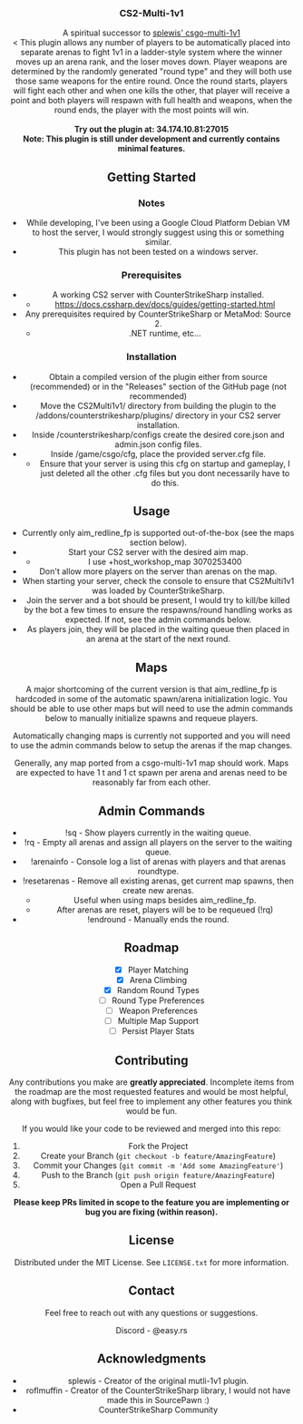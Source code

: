 <br />
<div align="center">
  <h3 align="center">CS2-Multi-1v1</h3>

  <p align="center">
    A spiritual successor to <a href="https://github.com/splewis/csgo-multi-1v1/tree/master">splewis' csgo-multi-1v1</a>
    <br />
    <
    This plugin allows any number of players to be automatically placed into separate arenas to fight 1v1 in a ladder-style system where the winner moves up an arena rank, and the loser moves down. Player weapons are determined by the randomly generated "round type" and they will both use those same weapons for the entire round. Once the round starts, players will fight each other and when one kills the other, that player will receive a point and both players will respawn with full health and weapons, when the round ends, the player with the most points will win.
    <br />
    <br />
	<strong>Try out the plugin at: 34.174.10.81:27015</strong>
    <br />
	<strong>Note: This plugin is still under development and currently contains minimal features.</strong>

<!-- GETTING STARTED -->
## Getting Started

### Notes
- While developing, I've been using a Google Cloud Platform Debian VM to host the server, I would strongly suggest using this or something similar.
- This plugin has not been tested on a windows server.

### Prerequisites
- A working CS2 server with CounterStrikeSharp installed.
	- https://docs.cssharp.dev/docs/guides/getting-started.html
- Any prerequisites required by CounterStrikeSharp or MetaMod: Source 2.
	- .NET runtime, etc...

### Installation
- Obtain a compiled version of the plugin either from source (recommended) or in the "Releases" section of the GitHub page (not recommended)
- Move the CS2Multi1v1/ directory from building the plugin to the /addons/counterstrikesharp/plugins/ directory in your CS2 server installation.
- Inside /counterstrikesharp/configs create the desired core.json and admin.json config files.
- Inside /game/csgo/cfg, place the provided server.cfg file.
	- Ensure that your server is using this cfg on startup and gameplay, I just deleted all the other .cfg files but you dont necessarily have to do this.

<!-- USAGE EXAMPLES -->
## Usage
- Currently only aim_redline_fp is supported out-of-the-box (see the maps section below).
- Start your CS2 server with the desired aim map.
	- I use +host_workshop_map 3070253400
- Don't allow more players on the server than arenas on the map.
- When starting your server, check the console to ensure that CS2Multi1v1 was loaded by CounterStrikeSharp.
- Join the server and a bot should be present, I would try to kill/be killed by the bot a few times to ensure the respawns/round handling works as expected. If not, see the admin commands below.
- As players join, they will be placed in the waiting queue then placed in an arena at the start of the next round.

## Maps
A major shortcoming of the current version is that aim_redline_fp is hardcoded in some of the automatic spawn/arena initialization logic. You should be able to use other maps but will need to use the admin commands below to manually initialize spawns and requeue players.

Automatically changing maps is currently not supported and you will need to use the admin commands below to setup the arenas if the map changes.

Generally, any map ported from a csgo-multi-1v1 map should work. Maps are expected to have 1 t and 1 ct spawn per arena and arenas need to be reasonably far from each other.

## Admin Commands
- !sq - Show players currently in the waiting queue.
- !rq - Empty all arenas and assign all players on the server to the waiting queue.
- !arenainfo - Console log a list of arenas with players and that arenas roundtype.
- !resetarenas - Remove all existing arenas, get current map spawns, then create new arenas.
	- Useful when using maps besides aim_redline_fp.
	- After arenas are reset, players will be to be requeued (!rq)
- !endround - Manually ends the round.

<!-- ROADMAP -->
## Roadmap

- [x] Player Matching
- [x] Arena Climbing
- [x] Random Round Types
- [ ] Round Type Preferences
- [ ] Weapon Preferences
- [ ] Multiple Map Support
- [ ] Persist Player Stats

<!-- CONTRIBUTING -->
## Contributing
Any contributions you make are **greatly appreciated**. Incomplete items from the roadmap are the most requested features and would be most helpful, along with bugfixes, but feel free to implement any other features you think would be fun.

If you would like your code to be reviewed and merged into this repo:

1. Fork the Project
2. Create your Branch (`git checkout -b feature/AmazingFeature`)
3. Commit your Changes (`git commit -m 'Add some AmazingFeature'`)
4. Push to the Branch (`git push origin feature/AmazingFeature`)
5. Open a Pull Request

<strong>Please keep PRs limited in scope to the feature you are implementing or bug you are fixing (within reason).</strong>

<!-- LICENSE -->
## License

Distributed under the MIT License. See `LICENSE.txt` for more information.

<!-- CONTACT -->
## Contact

Feel free to reach out with any questions or suggestions.

Discord - @easy.rs

<!-- ACKNOWLEDGMENTS -->
## Acknowledgments

- splewis - Creator of the original mutli-1v1 plugin.
- roflmuffin - Creator of the CounterStrikeSharp library, I would not have made this in SourcePawn :)
- CounterStrikeSharp Community
